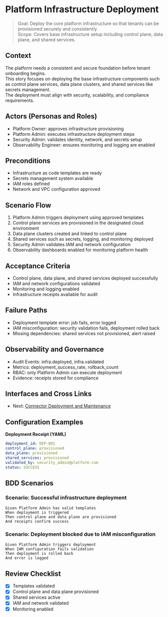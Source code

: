# Platform Infrastructure Deployment

> Goal: Deploy the core platform infrastructure so that tenants can be provisioned securely and consistently.  
> Scope: Covers base infrastructure setup including control plane, data plane, and shared services.

## Context
The platform needs a consistent and secure foundation before tenant onboarding begins.  
This story focuses on deploying the base infrastructure components such as control plane services, data plane clusters, and shared services like secrets management.  
The deployment must align with security, scalability, and compliance requirements.

## Actors (Personas and Roles)
- Platform Owner: approves infrastructure provisioning  
- Platform Admin: executes infrastructure deployment steps  
- Security Admin: validates identity, network, and secrets setup  
- Observability Engineer: ensures monitoring and logging are enabled

## Preconditions
- Infrastructure as code templates are ready  
- Secrets management system available  
- IAM roles defined  
- Network and VPC configuration approved

## Scenario Flow
1. Platform Admin triggers deployment using approved templates  
2. Control plane services are provisioned in the designated cloud environment  
3. Data plane clusters created and linked to control plane  
4. Shared services such as secrets, logging, and monitoring deployed  
5. Security Admin validates IAM and network configuration  
6. Observability dashboards enabled for monitoring platform health

## Acceptance Criteria
- Control plane, data plane, and shared services deployed successfully  
- IAM and network configurations validated  
- Monitoring and logging enabled  
- Infrastructure receipts available for audit

## Failure Paths
- Deployment template error: job fails, error logged  
- IAM misconfiguration: security validation fails, deployment rolled back  
- Missing dependencies: shared services not provisioned, alert raised

## Observability and Governance
- Audit Events: infra.deployed, infra.validated  
- Metrics: deployment_success_rate, rollback_count  
- RBAC: only Platform Admin can execute deployment  
- Evidence: receipts stored for compliance

## Interfaces and Cross Links
- Next: [Connector Deployment and Maintenance](00b-connector-deployment.md)

## Configuration Examples

**Deployment Receipt (YAML)**
```yaml
deployment_id: DEP-001
control_plane: provisioned
data_plane: provisioned
shared_services: provisioned
validated_by: security_admin@platform.com
status: SUCCESS
```

## BDD Scenarios

### Scenario: Successful infrastructure deployment
```gherkin
Given Platform Admin has valid templates
When deployment is triggered
Then control plane and data plane are provisioned
And receipts confirm success
```

### Scenario: Deployment blocked due to IAM misconfiguration
```gherkin
Given Platform Admin triggers deployment
When IAM configuration fails validation
Then deployment is rolled back
And error is logged
```

## Review Checklist
- [x] Templates validated  
- [x] Control plane and data plane provisioned  
- [x] Shared services active  
- [x] IAM and network validated  
- [x] Monitoring enabled  
